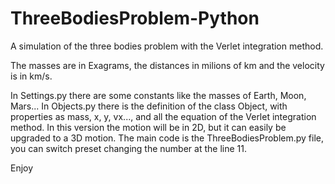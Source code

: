 # ThreeBodiesProblem-Python
A simulation of the three bodies problem with the Verlet integration method.

The masses are in Exagrams, the distances in milions of km and the velocity is in km/s.

In Settings.py there are some constants like the masses of Earth, Moon, Mars...
In Objects.py there is the definition of the class Object, with properties as mass, x, y, vx..., and all the equation of the Verlet integration method. In this version the motion will be in 2D, but it can easily be upgraded to a 3D motion.
The main code is the ThreeBodiesProblem.py file, you can switch preset changing the number at the line 11.

Enjoy
